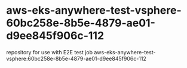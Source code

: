 # aws-eks-anywhere-test-vsphere-60bc258e-8b5e-4879-ae01-d9ee845f906c-112
repository for use with E2E test job aws-eks-anywhere-test-vsphere:60bc258e-8b5e-4879-ae01-d9ee845f906c-112
